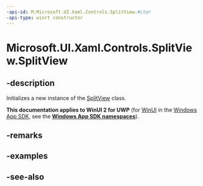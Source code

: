 ```yaml
---
-api-id: M:Microsoft.UI.Xaml.Controls.SplitView.#ctor
-api-type: winrt constructor
---
```


<!-- Method syntax
public SplitView()
-->

# Microsoft.UI.Xaml.Controls.SplitView.SplitView

## -description
Initializes a new instance of the [SplitView](splitview.md) class.

**This documentation applies to WinUI 2 for UWP** (for [WinUI](/windows/apps/winui/winui3/) in the [Windows App SDK](/windows/apps/windows-app-sdk/), see the **[Windows App SDK namespaces](/windows/windows-app-sdk/api/winrt/)**).

## -remarks

## -examples

## -see-also
